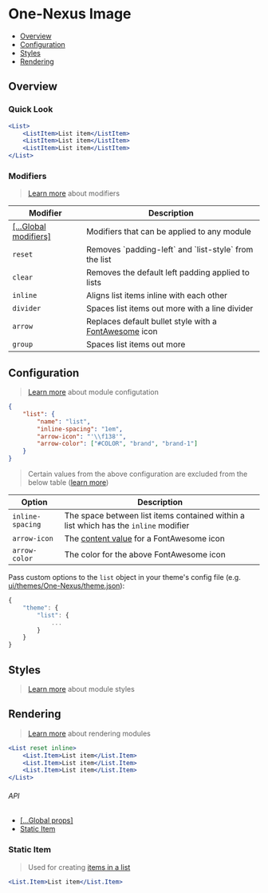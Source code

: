 # One-Nexus Image

* [Overview](#overview)
* [Configuration](#configuration)
* [Styles](#styles)
* [Rendering](#rendering)

## Overview

### Quick Look

```jsx
<List>
    <ListItem>List item</ListItem>
    <ListItem>List item</ListItem>
    <ListItem>List item</ListItem>
</List>
```

### Modifiers

> [Learn more](https://github.com/esr360/One-Nexus/wiki/Modifiers) about modifiers

<table class="table">
    <thead>
        <tr>
            <th>Modifier</th>
            <th>Description</th>
        </tr>
    </thead>
    <tbody>
        <tr>
            <td><a href="https://github.com/esr360/One-Nexus/wiki/Global-Modifiers">[...Global modifiers]</a></td>
            <td>Modifiers that can be applied to any module</td>
        </tr>
        <tr>
            <td><code>reset</code></td>
            <td>Removes `padding-left` and `list-style` from the list</td>
        </tr>
        <tr>
            <td><code>clear</code></td>
            <td>Removes the default left padding applied to lists</td>
        </tr>
        <tr>
            <td><code>inline</code></td>
            <td>Aligns list items inline with each other</td>
        </tr>
        <tr>
            <td><code>divider</code></td>
            <td>Spaces list items out more with a line divider</td>
        </tr>
        <tr>
            <td><code>arrow</code></td>
            <td>Replaces default bullet style with a <a href="#TODO">FontAwesome</a> icon</td>
        </tr>
        <tr>
            <td><code>group</code></td>
            <td>Spaces list items out more</td>
        </tr>
    </tbody>
</table>

## Configuration

> [Learn more](https://github.com/esr360/One-Nexus/wiki/Module-Configuration) about module configutation

```json
{
    "list": {
        "name": "list",
        "inline-spacing": "1em",
        "arrow-icon": "'\\f138'",
        "arrow-color": ["#COLOR", "brand", "brand-1"]
    }
}
```

> Certain values from the above configuration are excluded from the below table ([learn more](https://github.com/esr360/One-Nexus/tree/master/src/ui/modules#documenting-configuration-properties))

<table class="table">
    <thead>
        <tr>
            <th>Option</th>
            <th>Description</th>
        </tr>
    </thead>
    <tbody>
        <tr>
            <td><code>inline-spacing</code></td>
            <td>The space between list items contained within a list which has the <code>inline</code> modifier</td>
        </tr>
        <tr>
            <td><code>arrow-icon</code></td>
            <td>The <a href="http://astronautweb.co/snippet/font-awesome/" target="blank">content value</a> for a FontAwesome icon</td>
        </tr>
        <tr>
            <td><code>arrow-color</code></td>
            <td>The color for the above FontAwesome icon</td>
        </tr>
    </tbody>
</table>

Pass custom options to the `list` object in your theme's config file (e.g. [ui/themes/One-Nexus/theme.json](../../../themes/One-Nexus/theme.json)):

```js
{
    "theme": {
        "list": {
            ...
        }
    }
}
```

## Styles

> [Learn more](https://github.com/esr360/One-Nexus/wiki/Styling-a-module) about module styles

## Rendering

> [Learn more](https://github.com/esr360/One-Nexus/wiki/Rendering-a-module) about rendering modules

```jsx
<List reset inline>
    <List.Item>List item</List.Item>
    <List.Item>List item</List.Item>
    <List.Item>List item</List.Item>
</List>
```

###### API

* [[...Global props]](https://github.com/esr360/One-Nexus/wiki/Rendering-a-module#global-props)
* [Static Item](#TODO)

### Static Item

> Used for creating [items in a list](https://developer.mozilla.org/en-US/docs/Web/HTML/Element/li)

```jsx
<List.Item>List item</List.Item>
```
